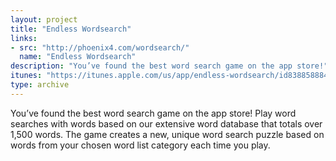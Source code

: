 ```yaml
---
layout: project
title: "Endless Wordsearch"
links:
- src: "http://phoenix4.com/wordsearch/"
  name: "Endless Wordsearch"
description: "You’ve found the best word search game on the app store!"
itunes: "https://itunes.apple.com/us/app/endless-wordsearch/id838858884?ls=1&mt=8"
type: archive
---
```


You’ve found the best word search game on the app store! Play word searches with words based on our extensive word database that totals over 1,500 words. The game creates a new, unique word search puzzle based on words from your chosen word list category each time you play.
